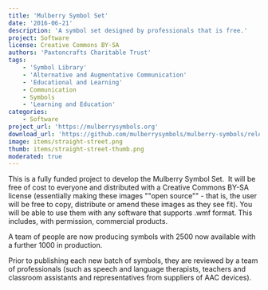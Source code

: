 ```yaml
---
title: 'Mulberry Symbol Set'
date: '2016-06-21'
description: 'A symbol set designed by professionals that is free.'
project: Software
license: Creative Commons BY-SA
authors: 'Paxtoncrafts Charitable Trust'
tags:
    - 'Symbol Library'
    - 'Alternative and Augmentative Communication'
    - 'Educational and Learning'
    - Communication
    - Symbols
    - 'Learning and Education'
categories:
    - Software
project_url: 'https://mulberrysymbols.org'
download_url: 'https://github.com/mulberrysymbols/mulberry-symbols/releases/latest'
image: items/straight-street.png
thumb: items/straight-street-thumb.png
moderated: true
---
```

This is a fully funded project to develop the Mulberry Symbol Set.  It will be free of cost to everyone and distributed with a Creative Commons BY-SA license (essentially making these images ""open source"" - that is, the user will be free to copy, distribute or amend these images as they see fit). You will be able to use them with any software that supports .wmf format. This includes, with permission, commercial products.

A team of people are now producing symbols with 2500 now available with a further 1000 in production. 

Prior to publishing each new batch of symbols, they are reviewed by a team of professionals (such as speech and language therapists, teachers and classroom assistants and representatives from suppliers of AAC devices). 